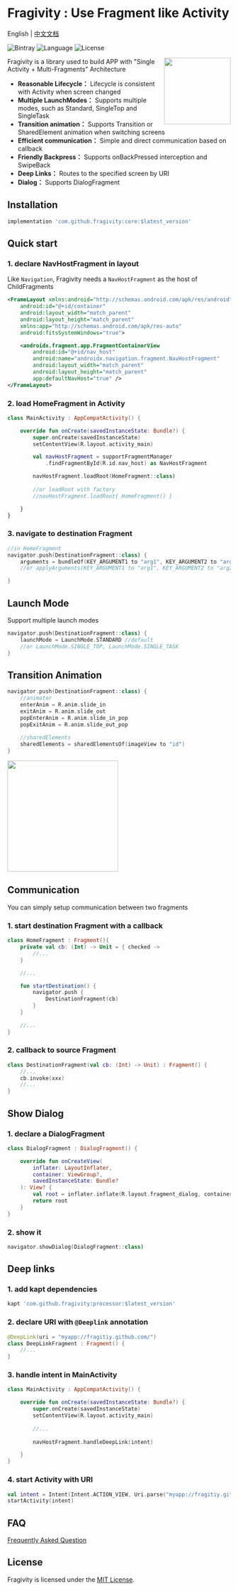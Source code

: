 # Fragivity  :  Use Fragment like Activity

English | [中文文档](https://github.com/vitaviva/fragivity/blob/master/README_zh.md)

![Bintray](https://img.shields.io/bintray/v/vitaviva/maven/core)  ![Language](https://img.shields.io/badge/language-kotlin-green.svg)  ![License](https://img.shields.io/badge/License-MIT-blue.svg)

<img src="app/src/main/res/drawable-v24/ic_launcher.png" width=150 align=right>

Fragivity is a library used to build APP with "Single Activity + Multi-Fragments" Architecture

- **Reasonable Lifecycle：** Lifecycle is consistent with Activity when screen changed
- **Multiple LaunchModes：** Supports multiple modes, such as Standard, SingleTop and SingleTask
- **Transition animation：** Supports Transition or SharedElement animation when switching screens
- **Efficient communication：** Simple and direct communication based on callback
- **Friendly Backpress：** Supports onBackPressed interception and SwipeBack
- **Deep Links：** Routes to the specified screen by URI
- **Dialog：** Supports DialogFragment

## Installation

```groovy
implementation 'com.github.fragivity:core:$latest_version'
```

## Quick start

### 1. declare NavHostFragment in layout
Like `Navigation`, Fragivity needs a `NavHostFragment` as the host of ChildFragments

```xml
<FrameLayout xmlns:android="http://schemas.android.com/apk/res/android"
    android:id="@+id/container"
    android:layout_width="match_parent"
    android:layout_height="match_parent"
    xmlns:app="http://schemas.android.com/apk/res-auto"
    android:fitsSystemWindows="true">

    <androidx.fragment.app.FragmentContainerView
        android:id="@+id/nav_host"
        android:name="androidx.navigation.fragment.NavHostFragment"
        android:layout_width="match_parent"
        android:layout_height="match_parent"
        app:defaultNavHost="true" />
</FrameLayout>
```

### 2. load HomeFragment in Activity
```kotlin
class MainActivity : AppCompatActivity() {

    override fun onCreate(savedInstanceState: Bundle?) {
        super.onCreate(savedInstanceState)
        setContentView(R.layout.activity_main)

        val navHostFragment = supportFragmentManager
            .findFragmentById(R.id.nav_host) as NavHostFragment

        navHostFragment.loadRoot(HomeFragment::class)
        
        //or loadRoot with factory
        //navHostFragment.loadRoot{ HomeFragment() }

    }
}
```
### 3. navigate to destination Fragment 
```kotlin
//in HomeFragment
navigator.push(DestinationFragment::class) {
    arguments = bundleOf(KEY_ARGUMENT1 to "arg1", KEY_ARGUMENT2 to "arg2")
    //or applyArguments(KEY_ARGUMENT1 to "arg1", KEY_ARGUMENT2 to "arg2")

}
```

## Launch Mode
Support multiple launch modes
```kotlin
navigator.push(DestinationFragment::class) {
    launchMode = LaunchMode.STANDARD //default
    //or LaunchMode.SINGLE_TOP, LaunchMode.SINGLE_TASK
}
```

## Transition Animation
```kotlin
navigator.push(DestinationFragment::class) {
    //animator
    enterAnim = R.anim.slide_in
    exitAnim = R.anim.slide_out
    popEnterAnim = R.anim.slide_in_pop
    popExitAnim = R.anim.slide_out_pop
    
    //sharedElements
    sharedElements = sharedElementsOf(imageView to "id")
}
```

<img src="screenshot/transition.gif" width=250 >


## Communication
You can simply setup communication between two fragments
### 1. start destination Fragment with a callback
```kotlin
class HomeFragment : Fragment(){
    private val cb: (Int) -> Unit = { checked ->
        //...
    }

    //...

    fun startDestination() {
        navigator.push {
            DestinationFragment(cb)
        }
    }
  
    //...
}
```
### 2. callback to source Fragment
```kotlin
class DestinationFragment(val cb: (Int) -> Unit) : Fragment() {
    //...
    cb.invoke(xxx)
    //...
}

```


## Show Dialog
### 1. declare a DialogFragment
```kotlin
class DialogFragment : DialogFragment() {

    override fun onCreateView(
        inflater: LayoutInflater,
        container: ViewGroup?,
        savedInstanceState: Bundle?
    ): View? {
        val root = inflater.inflate(R.layout.fragment_dialog, container, false)
        return root
    }
}
```
### 2. show it
```kotlin
navigator.showDialog(DialogFragment::class)
```




## Deep links

### 1. add kapt dependencies
 ```groovy
kapt 'com.github.fragivity:processor:$latest_version'
```

### 2. declare URI with `@Deeplink` annotation
```kotlin
@DeepLink(uri = "myapp://fragitiy.github.com/")
class DeepLinkFragment : Fragment() {
    //...
}
```

### 3. handle intent in MainActivity
```kotlin
class MainActivity : AppCompatActivity() {

    override fun onCreate(savedInstanceState: Bundle?) {
        super.onCreate(savedInstanceState)
        setContentView(R.layout.activity_main)
        
        //...
        
        navHostFragment.handleDeepLink(intent)

    }
}
```

### 4. start Activity with URI

```kotlin
val intent = Intent(Intent.ACTION_VIEW, Uri.parse("myapp://fragitiy.github.com/"))
startActivity(intent)
```

## FAQ
[Frequently Asked Question](https://github.com/vitaviva/fragivity/blob/master/FAQ.md)

## License
Fragivity is licensed under the [MIT License](LICENSE).

